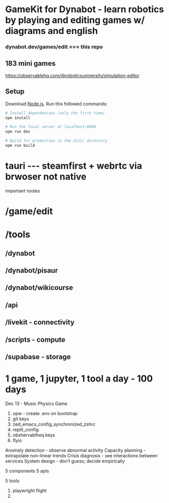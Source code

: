 # GameKit for Dynabot - learn robotics by playing and editing games w/ diagrams and english
### dynabot.dev/games/edit === this repo
## 183 mini games
https://observablehq.com/@roboticsuniversity/simulation-editor
## Setup
Download [Node.js](https://nodejs.org/en/download/).
Run this followed commands:

``` bash
# Install dependencies (only the first time)
npm install

# Run the local server at localhost:8080
npm run dev

# Build for production in the dist/ directory
npm run build
```

# tauri --- steamfirst + webrtc via brwoser not native





important routes
# /game/edit
# /tools

## /dynabot
## /dynabot/pisaur
## /dynabot/wikicourse

## /api
## /livekit - connectivity
## /scripts - compute
## /supabase - storage

# 1 game, 1 jupyter, 1 tool a day - 100 days
Dec 13 - Music Physics Game

1. opw - create .env on bootstrap
2. git keys
3. zed_emacs_config_synchronized_zshrc
4. replit_config
5. obshervablheq keys
6. flyio

Anomaly detection - observe abnormal activity
Capacity planning - extrapolate non-linear trends
Crisis diagnosis - see interactions between services
System design - don’t guess; decide empirically


5 components
5 apis

5 tools
1. playwright flight
2.
